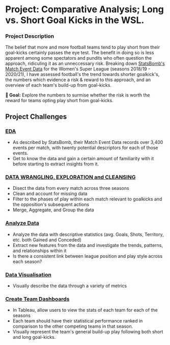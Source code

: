 # Project: Comparative Analysis; Long vs. Short Goal Kicks in the WSL.

### Project Description

The belief that more and more football teams tend to play short from their goal-kicks certainly passes the eye test. The benefit in doing so is less apparent among some spectators and pundits who often question the approach, ridiculing it as an unneccessary risk.
Breaking down [StatsBomb's Match Event Data](https://statsbomb.com/news/statsbomb-release-free-2020-21-fa-womens-super-league-data-updated-r-guide/) for the Women's Super League (seasons 2018/19 - 2020/21), I have assessed football's the trend towards shorter goalkick's, the numbers which evidence a risk & reward to this approach, and an overview of each team's build-up from goal-kicks.

**🎯 Goal:** Explore the numbers to surmise whether the risk is worth the reward for teams opting play short from goal-kicks.

## Project Challenges

### <ins>EDA</ins>
- As described by StatsBomb, their Match Event Data records over 3,400 events per match, with twenty potential descriptors for each of those events.
- Get to know the data and gain a certain amount of familiarity with it before starting to extract insights from it.

### <ins>DATA WRANGLING, EXPLORATION and CLEANSING </ins>
- Disect the data from every match across three seasons
- Clean and account for missing data
- Filter to the phases of play within each match relevant to goalkicks and the opposition's subsequent actions
- Merge, Aggregate, and Group the data

### <ins>Analyze Data</ins>
- Analyze the data with descriptive statistics (avg. Goals, Shots, Territory, etc. both Gained and Conceded)
- Extract new features from the data and investigate the trends, patterns, and relationships within it
- Is there a consistent link between league position and play style across each season?

### <ins>Data Visualisation</ins>
- Visually describe the data through a variety of metrics

### <ins>Create Team Dashboards</ins>
- In Tableau, allow users to view the stats of each team for each of the seasons
- Each team should have their statistical performance ranked in comparison to the other competing teams in that season.
- Visually represent the team's general build-up play following both short and long goal-kicks.